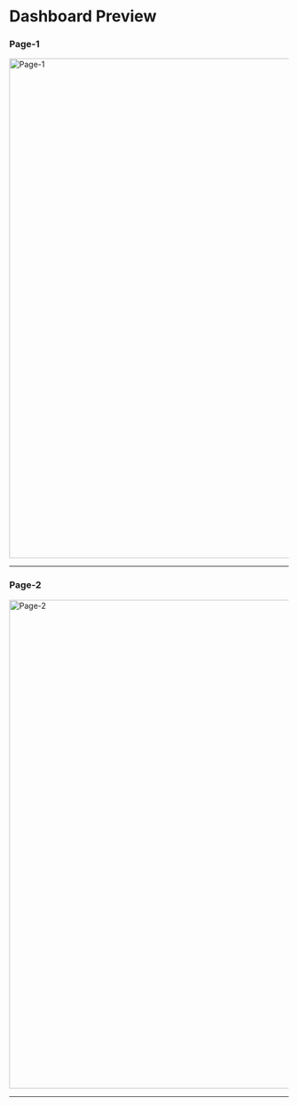 
<h1>Dashboard Preview</h1>

<h3>Page-1</h3>
<img width="901" alt="Page-1" src="https://github.com/user-attachments/assets/53b04000-94af-44c6-82ac-fba5bb551293">

<hr>

<h3>Page-2</h3>
<img width="881" alt="Page-2" src="https://github.com/user-attachments/assets/8be8c21d-03dc-4f58-a2ee-f72e0651c5aa">

<hr>
